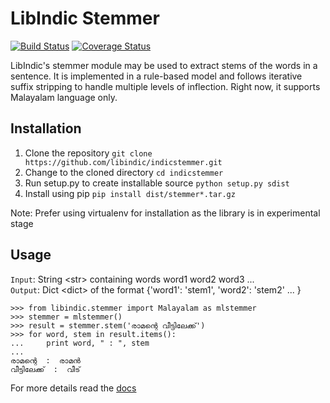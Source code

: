 # LibIndic Stemmer


[![Build Status](https://travis-ci.org/balasankarc/indicstemmer.svg?branch=multilevel)](https://travis-ci.org/balasankarc/indicstemmer) 
[![Coverage Status](https://coveralls.io/repos/github/balasankarc/indicstemmer/badge.svg?branch=multilevel)](https://coveralls.io/github/balasankarc/indicstemmer?branch=multilevel)


LibIndic's stemmer module may be used to extract stems of the words in a
sentence. It is implemented in a rule-based model and follows iterative suffix
stripping to handle multiple levels of inflection. Right now, it supports
Malayalam language only.

## Installation
1. Clone the repository `git clone https://github.com/libindic/indicstemmer.git`
2. Change to the cloned directory `cd indicstemmer`
3. Run setup.py to create installable source `python setup.py sdist`
3. Install using pip `pip install dist/stemmer*.tar.gz`

Note: Prefer using virtualenv for installation as the library is in experimental stage

## Usage

`Input`: String \<str> containing words word1 word2 word3 ...  
`Output`: Dict \<dict> of the format {'word1': 'stem1', 'word2': 'stem2' ... }
```
>>> from libindic.stemmer import Malayalam as mlstemmer
>>> stemmer = mlstemmer()
>>> result = stemmer.stem('രാമന്റെ വീട്ടിലേക്ക്')
>>> for word, stem in result.items():
...     print word, " : ", stem
... 
രാമന്റെ  :  രാമൻ
വീട്ടിലേക്ക്  :  വീട്
```

For more details read the [docs](http://indicstemmer.rtfd.org/)
